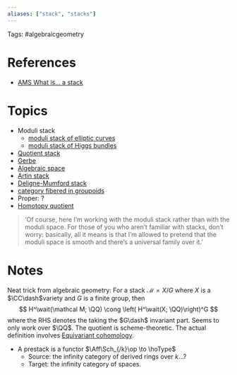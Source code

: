 ```yaml
---
aliases: ["stack", "stacks"]
---
```


Tags: #algebraicgeometry 

# References

- [AMS What is... a stack](http://www.ams.org/notices/200304/what-is.pdf)

# Topics
- Moduli stack
	- [moduli stack of elliptic curves](moduli%20stack%20of%20elliptic%20curves.md)
	- [moduli stack of Higgs bundles](moduli%20stack%20of%20Higgs%20bundles.md)
- [Quotient stack](Quotient%20stack)
- [Gerbe](Gerbe)
- [Algebraic space](Algebraic%20space)
- [Artin stack](Artin%20stack)
- [Deligne-Mumford stack](Deligne-Mumford%20stack)
- [category fibered in groupoids](category%20fibered%20in%20groupoids.md)
- Proper: ?
- [Homotopy quotient](Homotopy%20quotient)

> ‘Of course, here I’m working with the moduli stack rather than with the moduli space. For those of you who aren’t familiar with stacks, don’t worry: basically, all it means is that I’m allowed to pretend that the moduli space is smooth and there’s a universal family over it.’

# Notes

Neat trick from algebraic geometry: For a stack $\mathcal M =X/G$ where $X$ is a $\CC\dash$variety and $G$ is a finite group, then
$$
H^\wait(\mathcal M; \QQ) \cong \left( H^\wait(X; \QQ)\right)^G
$$
where the RHS denotes the taking the $G\dash$ invariant part. Seems to only work over $\QQ$. The quotient is scheme-theoretic. The actual definition involves [Equivariant cohomology](Equivariant%20cohomology.md).

- A prestack is a functor $\Aff\Sch_{/k}\op \to \hoType$
	- Source: the infinity category of derived rings over $k$...?
	- Target: the infinity category of spaces.
